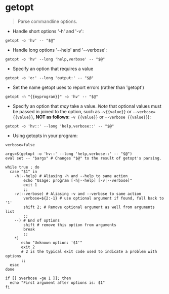# getopt

> Parse commandline options.

- Handle short options '-h' and '-v':

`getopt -o 'hv' -- "$@"`

- Handle long options '--help' and '--verbose':

`getopt -o 'hv' --long 'help,verbose' -- "$@"`

- Specify an option that requires a value

`getopt -o 'o:' --long 'output:' -- "$@"`

- Set the name getopt uses to report errors (rather than 'getopt')

`getopt -n "{{myprogram}}" -o 'hv' -- "$@"`

- Specify an option that *may* take a value. *Note* that optional values must be passed in joined to the option, such as  `-v{{value}}` or `--verbose={{value}}`, **NOT as follows:** `-v {{value}}` or `--verbose {{value}}`):

`getopt -o 'hv::' --long 'help,verbose::' -- "$@"`

- Using getopts in your program:

```
verbose=false

args=$(getopt -o 'hv::' --long 'help,verbose::' -- "$@")
eval set -- "$args" # Changes "$@" to the result of getopt's parsing.

while true ; do
  case "$1" in
    -h|--help) # Aliasing -h and --help to same action
        echo "Usage: program [-h|--help] [-v|--verbose]"
        exit 1
        ;;
    -v|--verbose) # Aliasing -v and --verbose to same action
        verbose=${2:-1} # use optional argument if found, fall back to '1'
        shift 2; # Remove optional argument as well from arguments list
        ;;
    --) # End of options
        shift # remove this option from arguments
        break
        ;;
    *)
       echo "Unknown option: '$1'"
       exit 2
       # 2 is the typical exit code used to indicate a problem with options
       ;;
  esac
done

if [[ $verbose -ge 1 ]]; then
  echo "First argument after options is: $1"
fi
```

